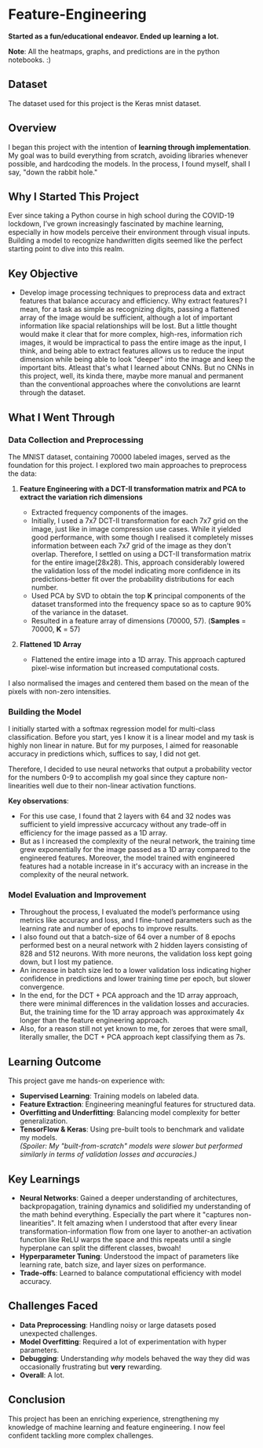 # Feature-Engineering
**Started as a fun/educational endeavor. Ended up learning a lot.**

**Note**: All the heatmaps, graphs, and predictions are in the python notebooks. :)

## Dataset

The dataset used for this project is the Keras mnist dataset.

## Overview

I began this project with the intention of **learning through implementation**. My goal was to build everything from scratch, avoiding libraries whenever possible, and hardcoding the models. In the process, I found myself, shall I say, "down the rabbit hole."

## Why I Started This Project

Ever since taking a Python course in high school during the COVID-19 lockdown, I’ve grown increasingly fascinated by machine learning, especially in how models perceive their environment through visual inputs. Building a model to recognize handwritten digits seemed like the perfect starting point to dive into this realm.

## Key Objective

- Develop image processing techniques to preprocess data and extract features that balance accuracy and efficiency. Why extract features? I mean, for a task as simple as recognizing digits, passing a flattened array of the image would be sufficient, although a lot of important information like spacial relationships will be lost. But a little thought would make it clear that for more complex, high-res, information rich images, it would be impractical to pass the entire image as the input, I think, and being able to extract features allows us to reduce the input dimension while being able to look "deeper" into the image and keep the important bits. Atleast that's what I learned about CNNs. But no CNNs in this project, well, its kinda there, maybe more manual and permanent than the conventional approaches where the convolutions are learnt through the dataset.

## What I Went Through

### Data Collection and Preprocessing

The MNIST dataset, containing 70000 labeled images, served as the foundation for this project. I explored two main approaches to preprocess the data:

1. **Feature Engineering with a DCT-II transformation matrix and PCA to extract the variation rich dimensions**  
   - Extracted frequency components of the images.
   - Initially, I used a 7x7 DCT-II transformation for each 7x7 grid on the image, just like in image compression use cases. While it yielded good performance, with some though I realised it completely misses information between each 7x7 grid of the image as they don't overlap. Therefore, I settled on using a DCT-II transformation matrix for the entire image(28x28). This, approach considerably lowered the validation loss of the model indicating more confidence in its predictions-better fit over the probability distributions for each number.
   - Used PCA by SVD to obtain the top **K** principal components of the dataset transformed into the frequency space so as to capture 90% of the variance in the dataset.
   - Resulted in a feature array of dimensions (70000, 57). (**Samples** = 70000, **K** = 57)

2. **Flattened 1D Array**  
   - Flattened the entire image into a 1D array. This approach captured pixel-wise information but increased computational costs.  

I also normalised the images and centered them based on the mean of the pixels with non-zero intensities.

### Building the Model

I initially started with a softmax regression model for multi-class classification. Before you start, yes I know it is a linear model and my task is highly non linear in nature. But for my purposes, I aimed for reasonable accuracy in predictions which, suffices to say, I did not get. 

Therefore, I decided to use neural networks that output a probability vector for the numbers 0-9 to accomplish my goal since they capture non-linearities well due to their non-linear activation functions. 

**Key observations**: 
- For this use case, I found that 2 layers with 64 and 32 nodes was sufficient to yield impressive accurcacy without any trade-off in efficiency for the image passed as a 1D array.
- But as I increased the complexity of the neural network, the training time grew exponentially for the image passed as a 1D array compared to the engineered features. Moreover, the model trained with engineered features had a notable increase in it's accuracy with an increase in the complexity of the neural network. 


### Model Evaluation and Improvement

- Throughout the process, I evaluated the model’s performance using metrics like accuracy and loss, and I fine-tuned parameters such as the learning rate and number of epochs to improve results.
- I also found out that a batch-size of 64 over a number of 8 epochs performed best on a neural network with 2 hidden layers consisting of 828 and 512 neurons. With more neurons, the validation loss kept going down, but I lost my patience.
- An increase in batch size led to a lower validation loss indicating higher confidence in predictions and lower training time per epoch, but slower convergence.
- In the end, for the DCT + PCA approach and the 1D array approach, there were minimal differences in the validation losses and accuracies. But, the training time for the 1D array approach was approximately 4x longer than the feature engineering approach.
- Also, for a reason still not yet known to me, for zeroes that were small, literally smaller, the DCT + PCA approach kept classifying them as 7s.

## Learning Outcome

This project gave me hands-on experience with:

- **Supervised Learning**: Training models on labeled data.  
- **Feature Extraction**: Engineering meaningful features for structured data.  
- **Overfitting and Underfitting**: Balancing model complexity for better generalization.  
- **TensorFlow & Keras**: Using pre-built tools to benchmark and validate my models.  
  *(Spoiler: My "built-from-scratch" models were slower but performed similarly in terms of validation losses and accuracies.)*  

## Key Learnings

- **Neural Networks**: Gained a deeper understanding of architectures, backpropagation, training dynamics and solidified my understanding of the math behind everything. Especially the part where it "captures non-linearities". It felt amazing when I understood that after every linear transformation-information flow from one layer to another-an activation function like ReLU warps the space and this repeats until a single hyperplane can split the different classes, bwoah!  
- **Hyperparameter Tuning**: Understood the impact of parameters like learning rate, batch size, and layer sizes on performance.  
- **Trade-offs**: Learned to balance computational efficiency with model accuracy.

## Challenges Faced

- **Data Preprocessing**: Handling noisy or large datasets posed unexpected challenges.  
- **Model Overfitting**: Required a lot of experimentation with hyper parameters.  
- **Debugging**: Understanding *why* models behaved the way they did was occasionally frustrating but **very** rewarding.
- **Overall**: A lot.

## Conclusion

This project has been an enriching experience, strengthening my knowledge of machine learning and feature engineering. I now feel confident tackling more complex challenges.
